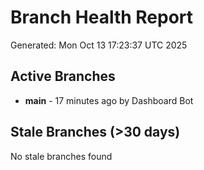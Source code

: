# Branch Health Report
Generated: Mon Oct 13 17:23:37 UTC 2025

## Active Branches
- **main** - 17 minutes ago by Dashboard Bot

## Stale Branches (>30 days)
No stale branches found
